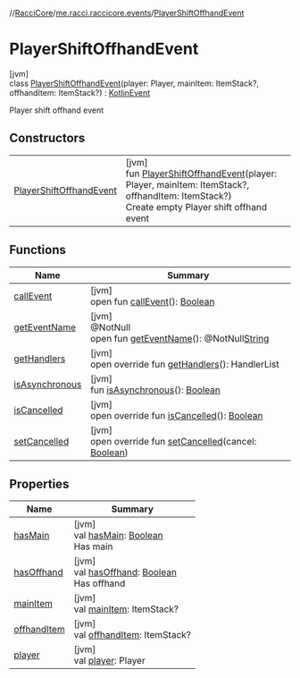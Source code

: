 //[RacciCore](../../../index.md)/[me.racci.raccicore.events](../index.md)/[PlayerShiftOffhandEvent](index.md)

# PlayerShiftOffhandEvent

[jvm]\
class [PlayerShiftOffhandEvent](index.md)(player: Player, mainItem: ItemStack?, offhandItem: ItemStack?) : [KotlinEvent](../-kotlin-event/index.md)

Player shift offhand event

## Constructors

| | |
|---|---|
| [PlayerShiftOffhandEvent](-player-shift-offhand-event.md) | [jvm]<br>fun [PlayerShiftOffhandEvent](-player-shift-offhand-event.md)(player: Player, mainItem: ItemStack?, offhandItem: ItemStack?)<br>Create empty Player shift offhand event |

## Functions

| Name | Summary |
|---|---|
| [callEvent](../-day-event/index.md#-1071638799%2FFunctions%2F-519281799) | [jvm]<br>open fun [callEvent](../-day-event/index.md#-1071638799%2FFunctions%2F-519281799)(): [Boolean](https://kotlinlang.org/api/latest/jvm/stdlib/kotlin/-boolean/index.html) |
| [getEventName](../-day-event/index.md#1147460734%2FFunctions%2F-519281799) | [jvm]<br>@NotNull<br>open fun [getEventName](../-day-event/index.md#1147460734%2FFunctions%2F-519281799)(): @NotNull[String](https://kotlinlang.org/api/latest/jvm/stdlib/kotlin/-string/index.html) |
| [getHandlers](../-kotlin-event/get-handlers.md) | [jvm]<br>open override fun [getHandlers](../-kotlin-event/get-handlers.md)(): HandlerList |
| [isAsynchronous](../-day-event/index.md#-706610981%2FFunctions%2F-519281799) | [jvm]<br>fun [isAsynchronous](../-day-event/index.md#-706610981%2FFunctions%2F-519281799)(): [Boolean](https://kotlinlang.org/api/latest/jvm/stdlib/kotlin/-boolean/index.html) |
| [isCancelled](../-kotlin-event/is-cancelled.md) | [jvm]<br>open override fun [isCancelled](../-kotlin-event/is-cancelled.md)(): [Boolean](https://kotlinlang.org/api/latest/jvm/stdlib/kotlin/-boolean/index.html) |
| [setCancelled](../-kotlin-event/set-cancelled.md) | [jvm]<br>open override fun [setCancelled](../-kotlin-event/set-cancelled.md)(cancel: [Boolean](https://kotlinlang.org/api/latest/jvm/stdlib/kotlin/-boolean/index.html)) |

## Properties

| Name | Summary |
|---|---|
| [hasMain](has-main.md) | [jvm]<br>val [hasMain](has-main.md): [Boolean](https://kotlinlang.org/api/latest/jvm/stdlib/kotlin/-boolean/index.html)<br>Has main |
| [hasOffhand](has-offhand.md) | [jvm]<br>val [hasOffhand](has-offhand.md): [Boolean](https://kotlinlang.org/api/latest/jvm/stdlib/kotlin/-boolean/index.html)<br>Has offhand |
| [mainItem](main-item.md) | [jvm]<br>val [mainItem](main-item.md): ItemStack? |
| [offhandItem](offhand-item.md) | [jvm]<br>val [offhandItem](offhand-item.md): ItemStack? |
| [player](player.md) | [jvm]<br>val [player](player.md): Player |
